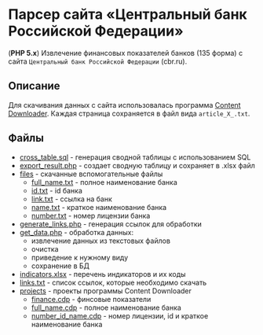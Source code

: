 # Парсер сайта «Центральный банк Российской Федерации»

(__PHP 5.x__) Извлечение финансовых показателей банков (135 форма) с сайта `Центральный банк Российской Федерации` (cbr.ru).

## Описание
Для скачивания данных с сайта использовалась программа [Content Downloader](http://sbfactory.ru). Каждая страница сохраняется в файл вида `article_X_.txt`.

## Файлы
- [cross_table.sql](cross_table.sql) - генерация сводной таблицы с использованием SQL
- [export_result.php](export_result.php) - создает сводную таблицу и сохраняет в .xlsx файл
- [files](files) - скачанные вспомогательные файлы
	- [full_name.txt](files/full_name.txt) - полное наименование банка
	- [id.txt](files/id.txt) - id банка
	- [link.txt](files/link.txt) - ссылка на банк
	- [name.txt](files/name.txt) - краткое наименование банка
	- [number.txt](files/number.txt) - номер лицензии банка
- [generate_links.php](generate_links.php) - генерация ссылок для обработки
- [get_data.php](get_data.php) - обработка данных:
	- извлечение данных из текстовых файлов
	- очистка
	- приведение к нужному виду
	- сохранение в БД
- [indicators.xlsx](indicators.xlsx) - перечень индикаторов и их коды
- [links.txt](links.txt) - список ссылок, которые необходимо скачать
- [projects](projects) - проекты программы Content Downloader
	- [finance.cdp](projects/finance.cdp) - финсовые показатели
	- [full_name.cdp](projects/full_name.cdp) - полное наименование банка
	- [number_id_name.cdp](projects/number_id_name.cdp) - номер лицензии, id и краткое наименование банка